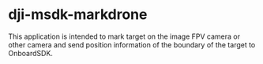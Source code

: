 # dji-msdk-markdrone
This application is intended to mark target on the image FPV camera or other camera and send position information of the boundary of the target to OnboardSDK.
